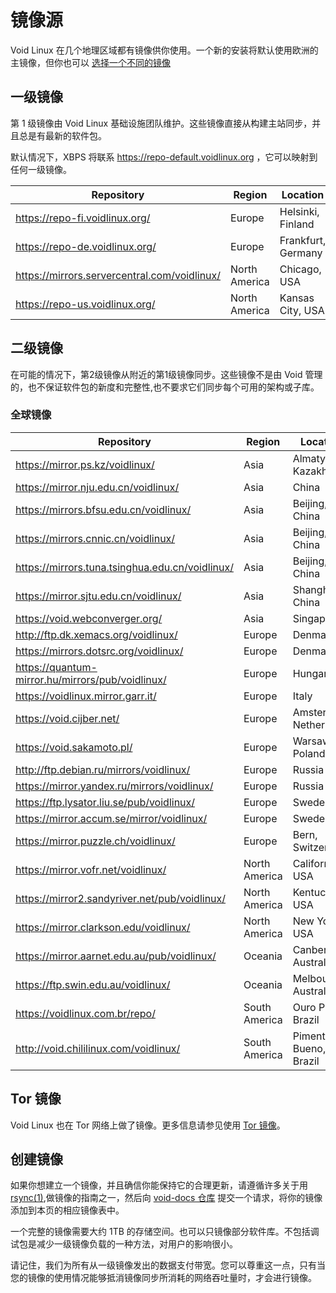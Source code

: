 # 镜像源

Void Linux 在几个地理区域都有镜像供你使用。一个新的安装将默认使用欧洲的主镜像，但你也可以 [选择一个不同的镜像](./changing.md)


## 一级镜像

第 1 级镜像由 Void Linux 基础设施团队维护。这些镜像直接从构建主站同步，并且总是有最新的软件包。

默认情况下，XBPS 将联系 <https://repo-default.voidlinux.org> ，它可以映射到任何一级镜像。

<!-- Order alphabetically by: (1) Region, (2) Country, (3) City/State/Province/etc, (4) URL -->

| Repository                                     | Region        | Location           |
|------------------------------------------------|---------------|--------------------|
| <https://repo-fi.voidlinux.org/>               | Europe        | Helsinki, Finland  |
| <https://repo-de.voidlinux.org/>               | Europe        | Frankfurt, Germany |
| <https://mirrors.servercentral.com/voidlinux/> | North America | Chicago, USA       |
| <https://repo-us.voidlinux.org/>               | North America | Kansas City, USA   |


## 二级镜像

在可能的情况下，第2级镜像从附近的第1级镜像同步。这些镜像不是由 Void 管理的，也不保证软件包的新度和完整性,也不要求它们同步每个可用的架构或子库。


### 全球镜像

<!-- Order alphabetically by: (1) Region, (2) Country, (3) City/State/Province/etc, (4) URL -->

| Repository                                         | Region        | Location               |
|----------------------------------------------------|---------------|------------------------|
| <https://mirror.ps.kz/voidlinux/>                  | Asia          | Almaty, Kazakhstan     |
| <https://mirror.nju.edu.cn/voidlinux/>             | Asia          | China                  |
| <https://mirrors.bfsu.edu.cn/voidlinux/>           | Asia          | Beijing, China         |
| <https://mirrors.cnnic.cn/voidlinux/>              | Asia          | Beijing, China         |
| <https://mirrors.tuna.tsinghua.edu.cn/voidlinux/>  | Asia          | Beijing, China         |
| <https://mirror.sjtu.edu.cn/voidlinux/>            | Asia          | Shanghai, China        |
| <https://void.webconverger.org/>                   | Asia          | Singapore              |
| <http://ftp.dk.xemacs.org/voidlinux/>              | Europe        | Denmark                |
| <https://mirrors.dotsrc.org/voidlinux/>            | Europe        | Denmark                |
| <https://quantum-mirror.hu/mirrors/pub/voidlinux/> | Europe        | Hungary                |
| <https://voidlinux.mirror.garr.it/>                | Europe        | Italy                  |
| <https://void.cijber.net/>                         | Europe        | Amsterdam, Netherlands |
| <https://void.sakamoto.pl/>                        | Europe        | Warsaw, Poland         |
| <http://ftp.debian.ru/mirrors/voidlinux/>          | Europe        | Russia                 |
| <https://mirror.yandex.ru/mirrors/voidlinux/>      | Europe        | Russia                 |
| <https://ftp.lysator.liu.se/pub/voidlinux/>        | Europe        | Sweden                 |
| <https://mirror.accum.se/mirror/voidlinux/>        | Europe        | Sweden                 |
| <https://mirror.puzzle.ch/voidlinux/>              | Europe        | Bern, Switzerland      |
| <https://mirror.vofr.net/voidlinux/>               | North America | California, USA        |
| <https://mirror2.sandyriver.net/pub/voidlinux/>    | North America | Kentucky, USA          |
| <https://mirror.clarkson.edu/voidlinux/>           | North America | New York, USA          |
| <https://mirror.aarnet.edu.au/pub/voidlinux/>      | Oceania       | Canberra, Australia    |
| <https://ftp.swin.edu.au/voidlinux/>               | Oceania       | Melbourne, Australia   |
| <https://voidlinux.com.br/repo/>                   | South America | Ouro Preto, Brazil     |
| <http://void.chililinux.com/voidlinux/>            | South America | Pimenta Bueno, Brazil  |

## Tor 镜像

Void Linux 也在 Tor 网络上做了镜像。更多信息请参见使用 [Tor 镜像](./tor.md)。

## 创建镜像

如果你想建立一个镜像，并且确信你能保持它的合理更新，请遵循许多关于用 [rsync(1)](https://man.voidlinux.org/rsync.1),做镜像的指南之一，然后向 [void-docs 仓库](https://github.com/void-linux/void-docs) 提交一个请求，将你的镜像添加到本页的相应镜像表中。

一个完整的镜像需要大约 1TB 的存储空间。也可以只镜像部分软件库。不包括调试包是减少一级镜像负载的一种方法，对用户的影响很小。

请记住，我们为所有从一级镜像发出的数据支付带宽。您可以尊重这一点，只有当您的镜像的使用情况能够抵消镜像同步所消耗的网络吞吐量时，才会进行镜像。
